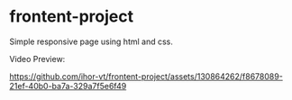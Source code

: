 # frontent-project
Simple responsive page using html and css.

Video Preview:

https://github.com/ihor-vt/frontent-project/assets/130864262/f8678089-21ef-40b0-ba7a-329a7f5e6f49
